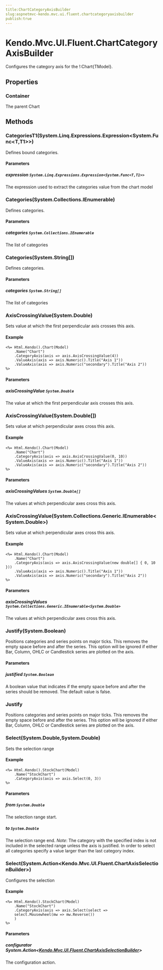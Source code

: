 ```yaml
---
title:ChartCategoryAxisBuilder
slug:aspnetmvc-kendo.mvc.ui.fluent.chartcategoryaxisbuilder
publish:true
---
```


# Kendo.Mvc.UI.Fluent.ChartCategoryAxisBuilder
Configures the category axis for the !:Chart{TModel}.


## Properties
### Container
The parent Chart



## Methods

### CategoriesT1(System.Linq.Expressions.Expression\<System.Func\<T,T1\>\>)
Defines bound categories.



#### Parameters

##### expression `System.Linq.Expressions.Expression<System.Func<T,T1>>`
The expression used to extract the categories value from the chart model




### Categories(System.Collections.IEnumerable)
Defines categories.



#### Parameters

##### categories `System.Collections.IEnumerable`
The list of categories




### Categories(System.String[])
Defines categories.



#### Parameters

##### categories `System.String[]`
The list of categories




### AxisCrossingValue(System.Double)
Sets value at which the first perpendicular axis crosses this axis.


#### Example

    <%= Html.Kendo().Chart(Model)
        .Name("Chart")
        .CategoryAxis(axis => axis.AxisCrossingValue(4))
        .ValueAxis(axis => axis.Numeric().Title("Axis 1"))
        .ValueAxis(axis => axis.Numeric("secondary").Title("Axis 2"))
    %>
        


#### Parameters

##### axisCrossingValue `System.Double`
The value at which the first perpendicular axis crosses this axis.




### AxisCrossingValue(System.Double[])
Sets value at which perpendicular axes cross this axis.


#### Example

    <%= Html.Kendo().Chart(Model)
        .Name("Chart")
        .CategoryAxis(axis => axis.AxisCrossingValue(0, 10))
        .ValueAxis(axis => axis.Numeric().Title("Axis 1"))
        .ValueAxis(axis => axis.Numeric("secondary").Title("Axis 2"))
    %>
        


#### Parameters

##### axisCrossingValues `System.Double[]`
The values at which perpendicular axes cross this axis.




### AxisCrossingValue(System.Collections.Generic.IEnumerable\<System.Double\>)
Sets value at which perpendicular axes cross this axis.


#### Example

    <%= Html.Kendo().Chart(Model)
        .Name("Chart")
        .CategoryAxis(axis => axis.AxisCrossingValue(new double[] { 0, 10 }))
        .ValueAxis(axis => axis.Numeric().Title("Axis 1"))
        .ValueAxis(axis => axis.Numeric("secondary").Title("Axis 2"))
    %>
        


#### Parameters

##### axisCrossingValues `System.Collections.Generic.IEnumerable<System.Double>`
The values at which perpendicular axes cross this axis.




### Justify(System.Boolean)
Positions categories and series points on major ticks. This removes the empty space before and after the series.
            This option will be ignored if either Bar, Column, OHLC or Candlestick series are plotted on the axis.



#### Parameters

##### justified `System.Boolean`
A boolean value that indicates if the empty space before and after the series should be removed.
            The default value is false.




### Justify
Positions categories and series points on major ticks. This removes the empty space before and after the series.
            This option will be ignored if either Bar, Column, OHLC or Candlestick series are plotted on the axis.





### Select(System.Double,System.Double)
Sets the selection range


#### Example

    <%= Html.Kendo().StockChart(Model)
        .Name("StockChart")
        .CategoryAxis(axis => axis.Select(0, 3))
    %>
        


#### Parameters

##### from `System.Double`
The selection range start.

##### to `System.Double`
The selection range end.
            *Note*: The category with the specified index is not included in the selected range
            unless the axis is justified. In order to select all categories specify
            a value larger than the last category index.




### Select(System.Action\<Kendo.Mvc.UI.Fluent.ChartAxisSelectionBuilder\>)
Configures the selection


#### Example

    <%= Html.Kendo().StockChart(Model)
        .Name("StockChart")
        .CategoryAxis(axis => axis.Select(select =>
        select.Mousewheel(mw => mw.Reverse())
        )
    %>
        


#### Parameters

##### configurator System.Action<[Kendo.Mvc.UI.Fluent.ChartAxisSelectionBuilder](/api/wrappers/aspnet-mvc/Kendo.Mvc.UI.Fluent/ChartAxisSelectionBuilder)>
The configuration action.





